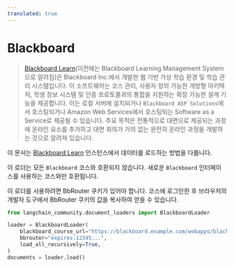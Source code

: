 ```yaml
---
translated: true
---
```


# Blackboard

>[Blackboard Learn](https://en.wikipedia.org/wiki/Blackboard_Learn)(이전에는 Blackboard Learning Management System으로 알려짐)은 Blackboard Inc.에서 개발한 웹 기반 가상 학습 환경 및 학습 관리 시스템입니다. 이 소프트웨어는 코스 관리, 사용자 정의 가능한 개방형 아키텍처, 학생 정보 시스템 및 인증 프로토콜과의 통합을 지원하는 확장 가능한 설계 기능을 제공합니다. 이는 로컬 서버에 설치되거나 `Blackboard ASP Solutions`에서 호스팅되거나 Amazon Web Services에서 호스팅되는 Software as a Service로 제공될 수 있습니다. 주요 목적은 전통적으로 대면으로 제공되는 과정에 온라인 요소를 추가하고 대면 회의가 거의 없는 완전히 온라인 과정을 개발하는 것으로 알려져 있습니다.

이 문서는 [Blackboard Learn](https://www.anthology.com/products/teaching-and-learning/learning-effectiveness/blackboard-learn) 인스턴스에서 데이터를 로드하는 방법을 다룹니다.

이 로더는 모든 `Blackboard` 코스와 호환되지 않습니다. 새로운 `Blackboard` 인터페이스를 사용하는 코스와만 호환됩니다.

이 로더를 사용하려면 BbRouter 쿠키가 있어야 합니다. 코스에 로그인한 후 브라우저의 개발자 도구에서 BbRouter 쿠키의 값을 복사하여 얻을 수 있습니다.


```python
from langchain_community.document_loaders import BlackboardLoader

loader = BlackboardLoader(
    blackboard_course_url="https://blackboard.example.com/webapps/blackboard/execute/announcement?method=search&context=course_entry&course_id=_123456_1",
    bbrouter="expires:12345...",
    load_all_recursively=True,
)
documents = loader.load()
```

